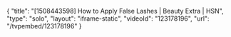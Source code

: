 {
    "title": "[1508443598] How to Apply False Lashes | Beauty Extra | HSN",
    "type": "solo",
    "layout": "iframe-static",
    "videoId": "123178196",
    "url": "\/tvpembed\/123178196"
}